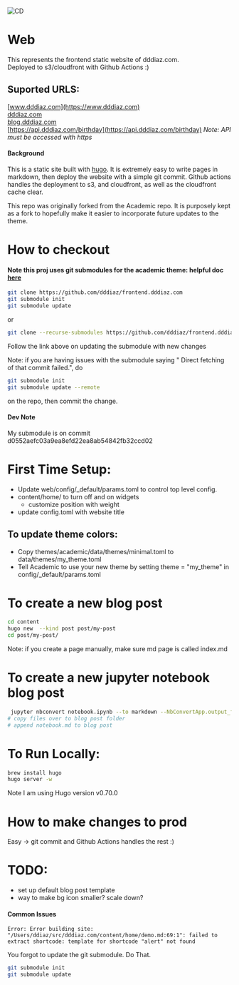 ![CD](https://github.com/dddiaz/frontend.dddiaz.com/workflows/CD/badge.svg)

# Web
This represents the frontend static website of dddiaz.com.  
Deployed to s3/cloudfront with Github Actions :)

## Suported URLS:
[www.dddiaz.com](https://www.dddiaz.com)  
[dddiaz.com](https://dddiaz.com)  
[blog.dddiaz.com](https://blog.dddiaz.com)  
[https://api.dddiaz.com/birthday](https://api.dddiaz.com/birthday) *Note: API must be accessed with https*  

#### Background

This is a static site built with [hugo](https://gohugo.io/). It is extremely easy to write pages in markdown, 
then deploy the website with a simple git commit. Github actions handles the deployment to s3, and cloudfront, as 
well as the cloudfront cache clear. 

This repo was originally forked from the Academic repo. It is purposely kept as a fork to hopefully make it easier to 
incorporate future updates to the theme.

# How to checkout
#### Note this proj uses git submodules for the academic theme: helpful doc [here](https://git-scm.com/book/en/v2/Git-Tools-Submodules)
```bash
git clone https://github.com/dddiaz/frontend.dddiaz.com
git submodule init
git submodule update
```
or 
```bash
git clone --recurse-submodules https://github.com/dddiaz/frontend.dddiaz.com

```
Follow the link above on updating the submodule with new changes

Note: if you are having issues with the submodule saying " Direct fetching of that commit failed.", do 
```bash
git submodule init
git submodule update --remote
```
on the repo, then commit the change.

#### Dev Note
My submodule is on commit d0552aefc03a9ea8efd22ea8ab54842fb32ccd02

# First Time Setup:
- Update web/config/_default/params.toml to control top level config.
- content/home/ to turn off and on widgets
    - customize position with weight
- update config.toml with website title

## To update theme colors:
- Copy themes/academic/data/themes/minimal.toml to data/themes/my_theme.toml
- Tell Academic to use your new theme by setting theme = "my_theme" in config/_default/params.toml

# To create a new blog post
```bash
cd content
hugo new  --kind post post/my-post
cd post/my-post/
```
Note: if you create a page manually, make sure md page is called index.md

# To create a new jupyter notebook blog post
```bash
 jupyter nbconvert notebook.ipynb --to markdown --NbConvertApp.output_files_dir=.  
# copy files over to blog post folder
# append notebook.md to blog post
```

# To Run Locally:
```bash
brew install hugo
hugo server -w
```
Note I am using Hugo version v0.70.0

# How to make changes to prod
Easy -> git commit and Github Actions handles the rest :)
    
# TODO:
- set up default blog post template
- way to make bg icon smaller? scale down?


#### Common Issues
```text
Error: Error building site: "/Users/ddiaz/src/dddiaz.com/content/home/demo.md:69:1": failed to extract shortcode: template for shortcode "alert" not found
```
You forgot to update the git submodule. Do That.
```bash
git submodule init
git submodule update
```

